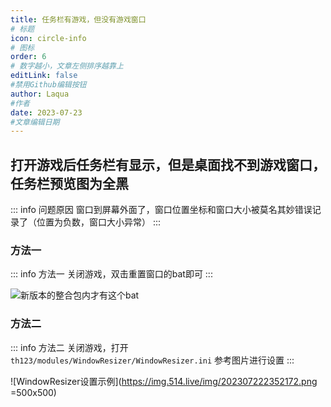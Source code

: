 ```yaml
---
title: 任务栏有游戏，但没有游戏窗口
# 标题
icon: circle-info
# 图标
order: 6
# 数字越小，文章左侧排序越靠上
editLink: false
#禁用Github编辑按钮
author: Laqua
#作者
date: 2023-07-23
#文章编辑日期
---
```


## **打开游戏后任务栏有显示，但是桌面找不到游戏窗口，任务栏预览图为全黑**
::: info 问题原因
窗口到屏幕外面了，窗口位置坐标和窗口大小被莫名其妙错误记录了（位置为负数，窗口大小异常）
:::

### **方法一**
::: info 方法一
关闭游戏，双击重置窗口的bat即可
:::

![新版本的整合包内才有这个bat](https://img.514.live/img/202307230115658.png)

### **方法二**
::: info 方法二
关闭游戏，打开 ```th123/modules/WindowResizer/WindowResizer.ini``` 
参考图片进行设置
:::

![WindowResizer设置示例](https://img.514.live/img/202307222352172.png =500x500)

